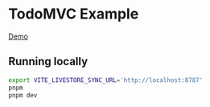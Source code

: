 # TodoMVC Example

[Demo](https://todovmc.livestore.dev)

## Running locally

```bash
export VITE_LIVESTORE_SYNC_URL='http://localhost:8787'
pnpm
pnpm dev
```
